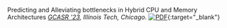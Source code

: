 Predicting and Alleviating bottlenecks in Hybrid CPU and Memory Architectures
*[GCASR '23](https://gcasr.org/posters), Illinois Tech, Chicago.* [![PDF](https://img.shields.io/badge/PDF-2ea44f)](resources/posters/GCASR_23_Poster.pdf){:target="_blank"}